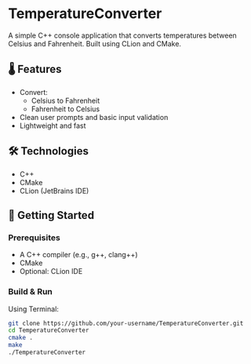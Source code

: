 # TemperatureConverter

A simple C++ console application that converts temperatures between Celsius and Fahrenheit. Built using CLion and CMake.

## 🌡️ Features

- Convert:
  - Celsius to Fahrenheit
  - Fahrenheit to Celsius
- Clean user prompts and basic input validation
- Lightweight and fast

## 🛠️ Technologies

- C++
- CMake
- CLion (JetBrains IDE)

## 🚀 Getting Started

### Prerequisites

- A C++ compiler (e.g., g++, clang++)
- CMake
- Optional: CLion IDE

### Build & Run

Using Terminal:

```bash
git clone https://github.com/your-username/TemperatureConverter.git
cd TemperatureConverter
cmake .
make
./TemperatureConverter
